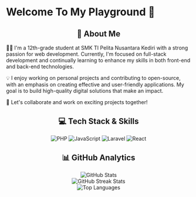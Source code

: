 <h1>Welcome To My Playground 🤩</h1>  
<h2 align="center">🚀 About Me</h2>

<p>
  👨‍💻 I'm a 12th-grade student at SMK TI Pelita Nusantara Kediri with a strong passion for web development. Currently, I'm focused on full-stack development and continually learning to enhance my skills in both front-end and back-end technologies.
</p>

<p>
💡 I enjoy working on personal projects and contributing to open-source, with an emphasis on creating effective and user-friendly applications. My goal is to build high-quality digital solutions that make an impact.
</p>

<p>
🤝 Let's collaborate and work on exciting projects together!
</p>

<h2 align="center">💻 Tech Stack & Skills</h2>

<p align="center">
  <img src="https://img.shields.io/badge/PHP-777BB4?style=for-the-badge&logo=php&logoColor=white" alt="PHP" />
  <img src="https://img.shields.io/badge/JavaScript-F7DF1E?style=for-the-badge&logo=javascript&logoColor=black" alt="JavaScript" />
  <img src="https://img.shields.io/badge/Laravel-FF2D20?style=for-the-badge&logo=laravel&logoColor=white" alt="Laravel" />
  <img src="https://img.shields.io/badge/React-20232A?style=for-the-badge&logo=react&logoColor=61DAFB" alt="React" />
</p>


<h2 align="center">📊 GitHub Analytics</h2>

<div align="center">
  <img src="https://github-readme-stats.vercel.app/api?username=henryjonathnn&show_icons=true&theme=radical" alt="GitHub Stats" />
</div>

<div align="center">
  <img src="https://github-readme-streak-stats.herokuapp.com/?user=henryjonathnn&theme=radical" alt="GitHub Streak Stats" />
</div>

<div align="center">
  <img src="https://github-readme-stats.vercel.app/api/top-langs/?username=henryjonathnn&layout=compact&theme=radical" alt="Top Languages" />
</div>

